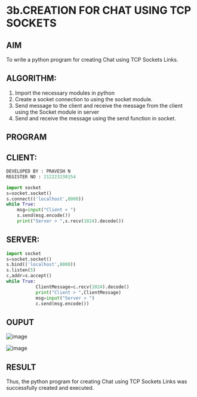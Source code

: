# 3b.CREATION FOR CHAT USING TCP SOCKETS
## AIM
To write a python program for creating Chat using TCP Sockets Links.
## ALGORITHM:
1. Import the necessary modules in python
2. Create a socket connection to using the socket module.
3. Send message to the client and receive the message from the client using the Socket module in
 server
4. Send and receive the message using the send function in socket.
## PROGRAM
## CLIENT:
```py
DEVELOPED BY : PRAVESH N
REGISTER NO : 212223230154
```
```py
import socket 
s=socket.socket() 
s.connect(('localhost',8000)) 
while True: 
    msg=input("Client > ") 
    s.send(msg.encode()) 
    print("Server > ",s.recv(1024).decode())
```
## SERVER:
```py
import socket 
s=socket.socket() 
s.bind(('localhost',8000)) 
s.listen(5) 
c,addr=s.accept() 
while True: 
           ClientMessage=c.recv(1024).decode() 
           print("Client > ",ClientMessage) 
           msg=input("Server > ") 
           c.send(msg.encode())
```
## OUPUT
![image](https://github.com/user-attachments/assets/fbf20e02-2e8e-43e6-9a59-ff7562eec872)

![image](https://github.com/user-attachments/assets/0170eba8-26a2-4463-a9ff-816300e6adfb)

## RESULT
Thus, the python program for creating Chat using TCP Sockets Links was successfully 
created and executed.
